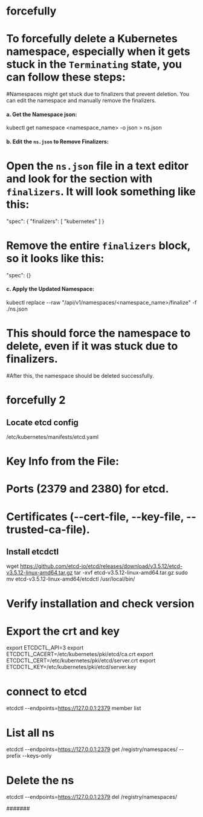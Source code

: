 # forcefully

# To forcefully delete a Kubernetes namespace, especially when it gets stuck in the `Terminating` state, you can follow these steps:


#Namespaces might get stuck due to finalizers that prevent deletion. You can edit the namespace and manually remove the finalizers.

#### a. Get the Namespace json:

kubectl get namespace <namespace_name> -o json > ns.json


#### b. Edit the `ns.json` to Remove Finalizers:

# Open the `ns.json` file in a text editor and look for the section with `finalizers`. It will look something like this:

"spec": {
  "finalizers": [
    "kubernetes"
  ]
}

# Remove the entire `finalizers` block, so it looks like this:

"spec": {}


#### c. Apply the Updated Namespace:

kubectl replace --raw "/api/v1/namespaces/<namespace_name>/finalize" -f ./ns.json


# This should force the namespace to delete, even if it was stuck due to finalizers.
#After this, the namespace should be deleted successfully.



# forcefully 2
## Locate etcd config
/etc/kubernetes/manifests/etcd.yaml

# Key Info from the File:
# Ports (2379 and 2380) for etcd.
# Certificates (--cert-file, --key-file, --trusted-ca-file).

## Install etcdctl 

wget https://github.com/etcd-io/etcd/releases/download/v3.5.12/etcd-v3.5.12-linux-amd64.tar.gz
tar -xvf etcd-v3.5.12-linux-amd64.tar.gz
sudo mv etcd-v3.5.12-linux-amd64/etcdctl /usr/local/bin/

# Verify installation and check version

# Export the crt and key
export ETCDCTL_API=3
export ETCDCTL_CACERT=/etc/kubernetes/pki/etcd/ca.crt
export ETCDCTL_CERT=/etc/kubernetes/pki/etcd/server.crt
export ETCDCTL_KEY=/etc/kubernetes/pki/etcd/server.key

# connect to etcd
etcdctl --endpoints=https://127.0.0.1:2379 member list

# List all ns
etcdctl --endpoints=https://127.0.0.1:2379 get /registry/namespaces/ --prefix --keys-only

# Delete the ns

etcdctl --endpoints=https://127.0.0.1:2379 del /registry/namespaces/<namespace>

#######



